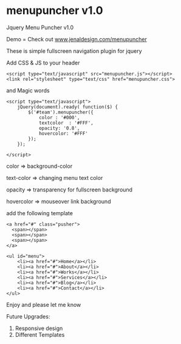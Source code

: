 menupuncher v1.0
===========

Jquery Menu Puncher v1.0

Demo = Check out www.jenaldesign.com/menupuncher

These is simple fullscreen navigation plugin for jquery

Add CSS & JS to your header
```
<script type="text/javascript" src="menupuncher.js"></script>
<link rel="stylesheet" type="text/css" href="menupuncher.css">
```

and Magic words

```
<script type="text/javascript">
    jQuery(document).ready( function($) {
		$('#team').menupuncher({
			color : '#000',
			textcolor  : '#FFF',
			opacity: '0.8',
			hovercolor: '#FFF'
		});		
	});
	
</script>
```
color => background-color

text-color => changing menu text color

opacity => transparency for fullscreen background

hovercolor => mouseover link background


<body> add the following template

```
<a href="#" class="pusher">
  <span></span>
  <span></span>
  <span></span>
</a>

<ul id="menu">
	<li><a href="#">Home</a></li>
	<li><a href="#">About</a></li>
	<li><a href="#">Works</a></li>
	<li><a href="#">Services</a></li>
	<li><a href="#">Blog</a></li>
	<li><a href="#">Contact</a></li>
</ul>
```

Enjoy and please let me know

Future Upgrades:

1) Responsive design
2) Different Templates

